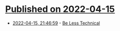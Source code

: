 # [Published on 2022-04-15](index.md)

* [2022-04-15, 21:46:59](https://news.ycombinator.com/item?id=31046268) - [Be Less Technical](https://www.sequential.dev/posts/be-less-technical/)
